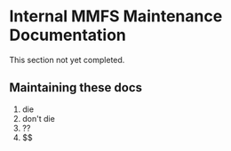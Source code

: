 # Internal MMFS Maintenance Documentation

This section not yet completed.

## Maintaining these docs

1. die
2. don't die
3. ??
4. \$$